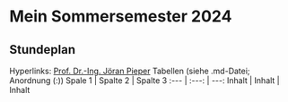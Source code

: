 
# Mein Sommersemester 2024
## Stundeplan
Hyperlinks: [Prof. Dr.-Ing. Jöran Pieper](https://www.fww.hs-wismar.de/fakultaet/personen-bereiche/professoren/prof-dr-ing-joeran-pieper/)
Tabellen (siehe .md-Datei; Anordnung (:))
Spale 1 | Spalte 2 | Spalte 3
:--- | :---: | ---:
Inhalt | Inhalt | Inhalt